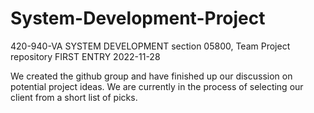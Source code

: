 # System-Development-Project
420-940-VA SYSTEM DEVELOPMENT section 05800, Team Project repository
FIRST ENTRY 2022-11-28

We created the github group and have finished up our discussion on potential project ideas. We are currently in the process of selecting our client from a short list of picks.
